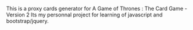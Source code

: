 This is a proxy cards generator
for A Game of Thrones : The Card Game - Version 2
Its my personnal project for learning of javascript and bootstrap/jquery.
